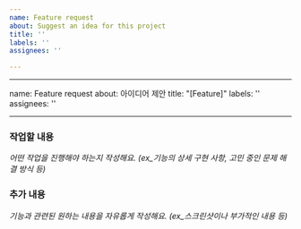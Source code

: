 ```yaml
---
name: Feature request
about: Suggest an idea for this project
title: ''
labels: ''
assignees: ''

---
```


---
name: Feature request
about: 아이디어 제안
title: "[Feature]"
labels: ''
assignees: ''

---

### 작업할 내용
_어떤 작업을 진행해야 하는지 작성해요. (ex_기능의 상세 구현 사항, 고민 중인 문제 해결 방식 등)_


### 추가 내용
_기능과 관련된 원하는 내용을 자유롭게 작성해요. (ex_스크린샷이나 부가적인 내용 등)_
